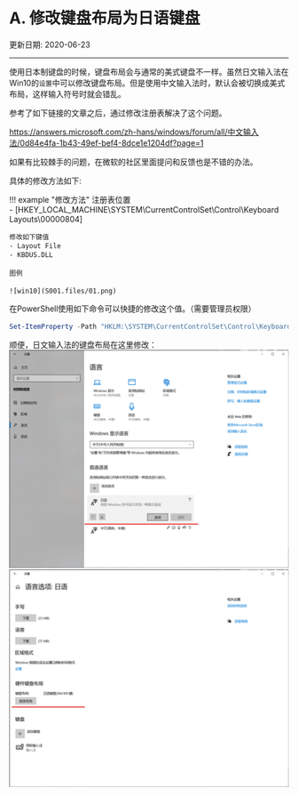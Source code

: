 # A. 修改键盘布局为日语键盘

更新日期: 2020-06-23

-----------------------------------------------------

使用日本制键盘的时候，键盘布局会与通常的美式键盘不一样。虽然日文输入法在Win10的`设置`中可以修改键盘布局。但是使用中文输入法时，默认会被切换成美式布局，这样输入符号时就会错乱。	
    
参考了如下链接的文章之后，通过修改注册表解决了这个问题。	
    
https://answers.microsoft.com/zh-hans/windows/forum/all/中文输入法/0d84e4fa-1b43-49ef-bef4-8dce1e1204df?page=1	
    
如果有比较棘手的问题，在微软的社区里面提问和反馈也是不错的办法。	
    
具体的修改方法如下:	
    
!!! example "修改方法"
    注册表位置	
    - [HKEY_LOCAL_MACHINE\SYSTEM\CurrentControlSet\Control\Keyboard Layouts\00000804]
        
    修改如下键值	
    - Layout File
    - KBDUS.DLL
        
    图例	
        
    ![win10](S001.files/01.png)
        
在PowerShell使用如下命令可以快捷的修改这个值。（需要管理员权限）	
    
```powershell
Set-ItemProperty -Path "HKLM:\SYSTEM\CurrentControlSet\Control\Keyboard Layouts\00000804" -Name "Layout File" -Value "KBD106.DLL"	
```

顺便，日文输入法的键盘布局在这里修改：
![日文](S001.files/jp.png)
![日文](S001.files/jp2.png)
